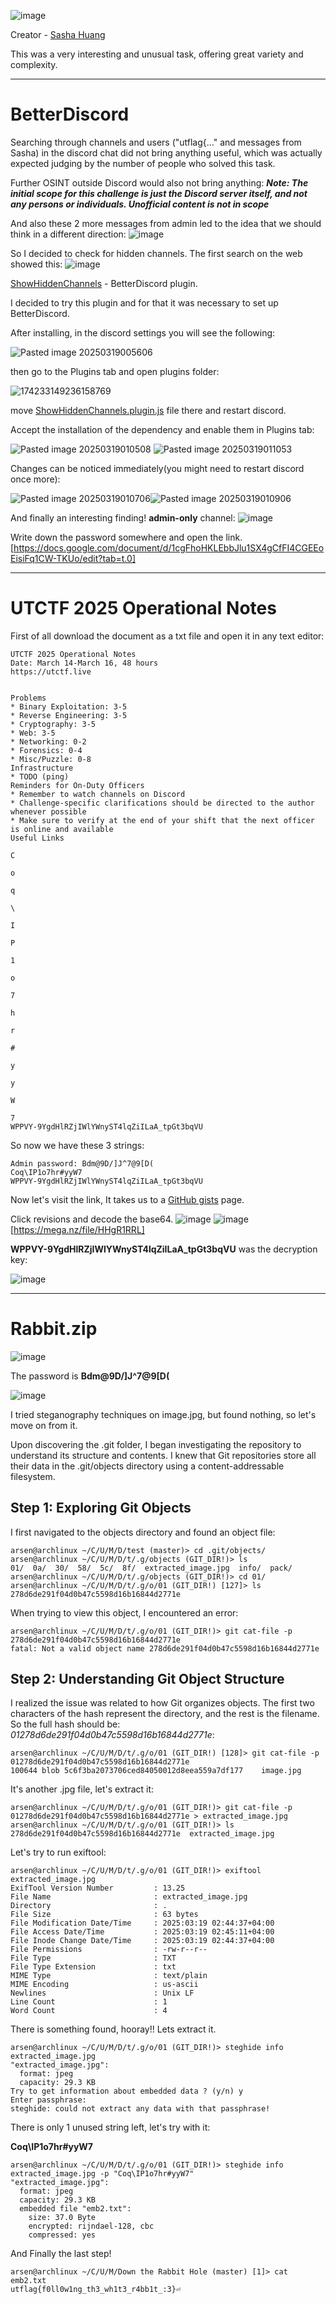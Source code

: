 ![image](https://github.com/user-attachments/assets/e0ffc1c6-77a3-49e9-a94b-09659193a7a4)

Creator - [Sasha Huang](https://github.com/umbresp)

This was a very interesting and unusual task, offering great variety and complexity.

---
# BetterDiscord

Searching through channels and users ("utflag{..." and messages from Sasha) in the discord chat did not bring anything useful, which was actually expected judging by the number of people who solved this task.

Further OSINT outside Discord would also not bring anything:
***Note: The initial scope for this challenge is just the Discord server itself, and not any persons or individuals. Unofficial content is not in scope***

And also these 2 more messages from admin led to the idea that we should think in a different direction:
![image](https://github.com/user-attachments/assets/c4bc27ce-b62e-4c0a-8e18-959c103a234c)


So I decided to check for hidden channels. The first search on the web showed this:
![image](https://github.com/user-attachments/assets/e169828f-748e-4106-ad17-dfcea8908737)

[ShowHiddenChannels](https://github.com/JustOptimize/ShowHiddenChannels) - BetterDiscord plugin.

I decided to try this plugin and for that it was necessary to set up BetterDiscord.

After installing, in the discord settings you will see the following:

![Pasted image 20250319005606](https://github.com/user-attachments/assets/701bcd3f-4202-4869-91b5-ece0eb6085cb)

then go to the Plugins tab and open plugins folder:

![174233149236158769](https://github.com/user-attachments/assets/2ee1c8e6-ac7b-4a46-a6f4-febd1f3d56b0)

move [ShowHiddenChannels.plugin.js](https://github.com/JustOptimize/ShowHiddenChannels/releases/download/v0.5.8/ShowHiddenChannels.plugin.js) file there and restart discord.

Accept the installation of the dependency and enable them in Plugins tab:

![Pasted image 20250319010508](https://github.com/user-attachments/assets/439ad5b4-3326-4e27-b39d-682a5f4230ff)
![Pasted image 20250319011053](https://github.com/user-attachments/assets/e036057f-1903-4967-b89f-35fdb63a7f25)

Changes can be noticed immediately(you might need to restart discord once more):

![Pasted image 20250319010706](https://github.com/user-attachments/assets/3fd35686-ef1a-45ac-9a1c-ae1a5c6600c5)![Pasted image 20250319010906](https://github.com/user-attachments/assets/1beadfb3-0e53-403a-a32c-aecf64797fe1)

And finally an interesting finding! **admin-only** channel:
![image](https://github.com/user-attachments/assets/1de59e84-b122-4d78-a33e-c303743ac602)

Write down the password somewhere and open the link.
[https://docs.google.com/document/d/1cgFhoHKLEbbJlu1SX4gCfFI4CGEEoEisiFq1CW-TKUo/edit?tab=t.0]

---  
# UTCTF 2025 Operational Notes

First of all download the document as a txt file and open it in any text editor:
```
UTCTF 2025 Operational Notes
Date: March 14-March 16, 48 hours
https://utctf.live


Problems
* Binary Exploitation: 3-5
* Reverse Engineering: 3-5
* Cryptography: 3-5
* Web: 3-5
* Networking: 0-2
* Forensics: 0-4
* Misc/Puzzle: 0-8
Infrastructure
* TODO (ping)
Reminders for On-Duty Officers
* Remember to watch channels on Discord
* Challenge-specific clarifications should be directed to the author whenever possible
* Make sure to verify at the end of your shift that the next officer is online and available
Useful Links
                                                                              C
                                                                              o
                                                                              q
                                                                              \
                                                                              I
                                                                              P
                                                                              1
                                                                              o
                                                                              7
                                                                              h
                                                                              r
                                                                              #
                                                                              y
                                                                              y
                                                                              W
                                                                              7
WPPVY-9YgdHlRZjIWlYWnyST4lqZiILaA_tpGt3bqVU
```
So now we have these 3 strings:
```
Admin password: Bdm@9D/]J^7@9[D(
Coq\IP1o7hr#yyW7
WPPVY-9YgdHlRZjIWlYWnyST4lqZiILaA_tpGt3bqVU
```

Now let's visit the link, It takes us to a [GitHub gists](https://gist.github.com/umbresp/5275f23f615c9bdcb21c463ac4b87c3c) page.

Click revisions and decode the base64.
![image](https://github.com/user-attachments/assets/5d5b9894-016c-4999-a9bc-de8e4603bf6c)
![image](https://github.com/user-attachments/assets/41612e50-4b70-4c87-9f86-fc86bbaf3ffa)
[https://mega.nz/file/HHgR1RRL]

**WPPVY-9YgdHlRZjIWlYWnyST4lqZiILaA_tpGt3bqVU** was the decryption key:

![image](https://github.com/user-attachments/assets/000c4bd2-8bf3-40cc-a2d8-7eac8726f6df)

---

# Rabbit.zip

![image](https://github.com/user-attachments/assets/38ab50ed-4063-4d11-b97c-f1e60ff9bd43)

The password is **Bdm@9D/]J^7@9[D(**

![image](https://github.com/user-attachments/assets/03d9bb5a-d5ac-401e-b689-6858a75dc52f)

I tried steganography techniques on image.jpg, but found nothing, so let's move on from it.

Upon discovering the .git folder, I began investigating the repository to understand its structure and contents. I knew that Git repositories store all their data in the .git/objects directory using a content-addressable filesystem.
## Step 1: Exploring Git Objects
I first navigated to the objects directory and found an object file:
```
arsen@archlinux ~/C/U/M/D/test (master)> cd .git/objects/
arsen@archlinux ~/C/U/M/D/t/.g/objects (GIT_DIR!)> ls
01/  0a/  30/  58/  5c/  8f/  extracted_image.jpg  info/  pack/
arsen@archlinux ~/C/U/M/D/t/.g/objects (GIT_DIR!)> cd 01/
arsen@archlinux ~/C/U/M/D/t/.g/o/01 (GIT_DIR!) [127]> ls
278d6de291f04d0b47c5598d16b16844d2771e
```
When trying to view this object, I encountered an error:
```
arsen@archlinux ~/C/U/M/D/t/.g/o/01 (GIT_DIR!)> git cat-file -p 278d6de291f04d0b47c5598d16b16844d2771e
fatal: Not a valid object name 278d6de291f04d0b47c5598d16b16844d2771e
```
## Step 2: Understanding Git Object Structure
I realized the issue was related to how Git organizes objects. The first two characters of the hash represent the directory, and the rest is the filename. So the full hash should be:
*01278d6de291f04d0b47c5598d16b16844d2771e*:
```
arsen@archlinux ~/C/U/M/D/t/.g/o/01 (GIT_DIR!) [128]> git cat-file -p 01278d6de291f04d0b47c5598d16b16844d2771e
100644 blob 5c6f3ba2073706ced84050012d8eea559a7df177	image.jpg
```
It's another .jpg file, let's extract it:
```
arsen@archlinux ~/C/U/M/D/t/.g/o/01 (GIT_DIR!)> git cat-file -p 01278d6de291f04d0b47c5598d16b16844d2771e > extracted_image.jpg
arsen@archlinux ~/C/U/M/D/t/.g/o/01 (GIT_DIR!)> ls
278d6de291f04d0b47c5598d16b16844d2771e  extracted_image.jpg
```
Let's try to run exiftool:
```
arsen@archlinux ~/C/U/M/D/t/.g/o/01 (GIT_DIR!)> exiftool extracted_image.jpg
ExifTool Version Number         : 13.25
File Name                       : extracted_image.jpg
Directory                       : .
File Size                       : 63 bytes
File Modification Date/Time     : 2025:03:19 02:44:37+04:00
File Access Date/Time           : 2025:03:19 02:45:11+04:00
File Inode Change Date/Time     : 2025:03:19 02:44:37+04:00
File Permissions                : -rw-r--r--
File Type                       : TXT
File Type Extension             : txt
MIME Type                       : text/plain
MIME Encoding                   : us-ascii
Newlines                        : Unix LF
Line Count                      : 1
Word Count                      : 4

```
There is something found, hooray!! Lets extract it.
```
arsen@archlinux ~/C/U/M/D/t/.g/o/01 (GIT_DIR!)> steghide info extracted_image.jpg
"extracted_image.jpg":
  format: jpeg
  capacity: 29.3 KB
Try to get information about embedded data ? (y/n) y
Enter passphrase: 
steghide: could not extract any data with that passphrase!

```
There is only 1 unused string left, let's try with it:

**Coq\IP1o7hr#yyW7**
```
arsen@archlinux ~/C/U/M/D/t/.g/o/01 (GIT_DIR!)> steghide info extracted_image.jpg -p "Coq\IP1o7hr#yyW7"
"extracted_image.jpg":
  format: jpeg
  capacity: 29.3 KB
  embedded file "emb2.txt":
    size: 37.0 Byte
    encrypted: rijndael-128, cbc
    compressed: yes
```
And Finally the last step!
```
arsen@archlinux ~/C/U/M/Down the Rabbit Hole (master) [1]> cat emb2.txt
utflag{f0ll0w1ng_th3_wh1t3_r4bb1t_:3}⏎     
```







